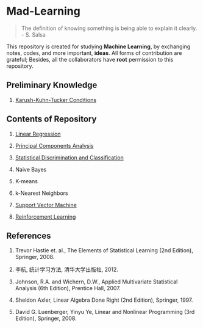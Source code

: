 # Mad-Learning

> The definition of knowing something is being able to explain it clearly. - S. Salsa

This repository is created for studying **Machine Learning**, by exchanging notes, codes, and more important, **ideas**. All forms of contribution are grateful; Besides, all the collaborators have **root** permission to this repository.

## Preliminary Knowledge

1. [Karush-Kuhn-Tucker Conditions](/KKT)

## Contents of Repository

1. [Linear Regression](/LINEAR-REGRESSION)

2. [Principal Components Analysis](/PCA)

3. [Statistical Discrimination and Classification](/LDA-QDA)

4. Naive Bayes

5. K-means

6. k-Nearest Neighbors

7. [Support Vector Machine](/SVM)

8. [Reinforcement Learning](/RL)

## References

1. Trevor Hastie et. al., The Elements of Statistical Learning (2nd Edition), Springer, 2008.

2. 李航, 统计学习方法, 清华大学出版社, 2012.

3. Johnson, R.A. and Wichern, D.W., Applied Multivariate Statistical Analysis (6th Edition), Prentice Hall, 2007.

4. Sheldon Axler, Linear Algebra Done Right (2nd Edition), Springer, 1997.

5. David G. Luenberger, Yinyu Ye, Linear and Nonlinear Programming (3rd Edition), Springer, 2008.